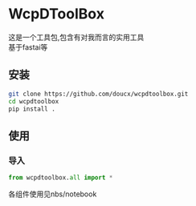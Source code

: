 WcpDToolBox
================

<!-- WARNING: THIS FILE WAS AUTOGENERATED! DO NOT EDIT! -->

这是一个工具包,包含有对我而言的实用工具  
基于fastai等

## 安装

``` sh
git clone https://github.com/doucx/wcpdtoolbox.git
cd wcpdtoolbox
pip install .
```

## 使用

### 导入

``` python
from wcpdtoolbox.all import *
```

各组件使用见nbs/notebook
